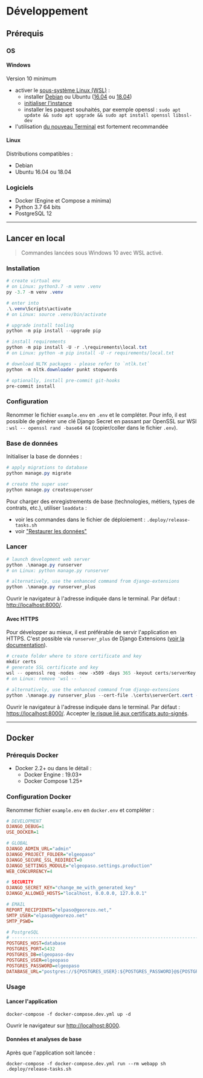 # Développement

## Prérequis

### OS

#### Windows

Version 10 minimum

* activer le [sous-système Linux (WSL)](https://docs.microsoft.com/fr-fr/windows/wsl/install-win10) :
  * installer [Debian](https://www.microsoft.com/store/apps/9MSVKQC78PK6) ou Ubuntu ([16.04](https://www.microsoft.com/store/apps/9pjn388hp8c9) ou [18.04](https://www.microsoft.com/store/apps/9N9TNGVNDL3Q))
  * [initialiser l'instance](https://docs.microsoft.com/fr-fr/windows/wsl/initialize-distro)
  * installer les paquest souhaités, par exemple openssl : `sudo apt update && sudo apt upgrade && sudo apt install openssl libssl-dev`
* l'utilisation [du nouveau Terminal](https://www.microsoft.com/fr-fr/p/windows-terminal-preview/9n0dx20hk701?activetab=pivot:overviewtab) est fortement recommandée

#### Linux

Distributions compatibles :

* Debian
* Ubuntu 16.04 ou 18.04

### Logiciels

* Docker (Engine et Compose a minima)
* Python 3.7 64 bits
* PostgreSQL 12

----

## Lancer en local

> Commandes lancées sous Windows 10 avec WSL activé.

### Installation

```powershell
# create virtual env
# on Linux: python3.7 -m venv .venv
py -3.7 -m venv .venv

# enter into
.\.venv\Scripts\activate
# on Linux: source .venv/bin/activate

# upgrade install tooling
python -m pip install --upgrade pip

# install requirements
python -m pip install -U -r .\requirements\local.txt
# on Linux: python -m pip install -U -r requirements/local.txt

# download NLTK packages - please refer to `ntlk.txt`
python -m nltk.downloader punkt stopwords

# optionally, install pre-commit git-hooks
pre-commit install
```

### Configuration

Renommer le fichier `example.env` en `.env` et le compléter. Pour info, il est possible de générer une clé Django Secret en passant par OpenSSL sur WSl : `wsl -- openssl rand -base64 64` (copier/coller dans le fichier `.env`).

### Base de données

Initialiser la base de données :

```powershell
# apply migrations to database
python manage.py migrate

# create the super user
python manage.py createsuperuser
```

Pour charger des enregistrements de base (technologies, métiers, types de contrats, etc.), utiliser `loaddata` :

* voir les commandes dans le fichier de déploiement : `.deploy/release-tasks.sh`
* voir ["Restaurer les données"](backup#restaurer-1)

### Lancer

```powershell
# launch development web server
python .\manage.py runserver
# on Linux: python manage.py runserver

# alternatively, use the enhanced command from django-extensions
python .\manage.py runserver_plus
```

Ouvrir le navigateur à l'adresse indiquée dans le terminal. Par défaut : <http://localhost:8000/>.

#### Avec HTTPS

Pour développer au mieux, il est préférable de servir l'application en HTTPS. C'est possible via `runserver_plus` de Django Extensions ([voir la documentation](https://django-extensions.readthedocs.io/en/latest/runserver_plus.html#ssl)).

```powershell
# create folder where to store certificate and key
mkdir certs
# generate SSL certificate and key
wsl -- openssl req -nodes -new -x509 -days 365 -keyout certs/serverKey.key -out certs/serverCert.cert
# on Linux: remove 'wsl -- '

# alternatively, use the enhanced command from django-extensions
python .\manage.py runserver_plus --cert-file .\certs\serverCert.cert --key-file .\certs\serverKey.key
```

Ouvrir le navigateur à l'adresse indiquée dans le terminal. Par défaut : <https://localhost:8000/>. Accepter [le risque lié aux certificats auto-signés](https://support.mozilla.org/fr/kb/comment-regler-codes-erreur-securite-sur-sites-securises?as=u&utm_source=inproduct#w_certificats-auto-signaes).

----

## Docker

### Prérequis Docker

* Docker 2.2+ ou dans le détail :
  * Docker Engine : 19.03+
  * Docker Compose 1.25+

### Configuration Docker

Renommer fichier `example.env` en `docker.env` et compléter :

```ini
# DEVELOPMENT
DJANGO_DEBUG=1
USE_DOCKER=1

# GLOBAL
DJANGO_ADMIN_URL="admin"
DJANGO_PROJECT_FOLDER="elgeopaso"
DJANGO_SECURE_SSL_REDIRECT=0
DJANGO_SETTINGS_MODULE="elgeopaso.settings.production"
WEB_CONCURRENCY=4

# SECURITY
DJANGO_SECRET_KEY="change_me_with_generated_key"
DJANGO_ALLOWED_HOSTS="localhost, 0.0.0.0, 127.0.0.1"

# EMAIL
REPORT_RECIPIENTS="elpaso@georezo.net,"
SMTP_USER="elpaso@georezo.net"
SMTP_PSWD=

# PostgreSQL
# ------------------------------------------------------------------------------
POSTGRES_HOST=database
POSTGRES_PORT=5432
POSTGRES_DB=elgeopaso-dev
POSTGRES_USER=elgeopaso
POSTGRES_PASSWORD=elgeopaso
DATABASE_URL="postgres://${POSTGRES_USER}:${POSTGRES_PASSWORD}@${POSTGRES_HOST}:${POSTGRES_PORT}/${POSTGRES_DB}"
```

### Usage

#### Lancer l'application

```shell
docker-compose -f docker-compose.dev.yml up -d
```

Ouvrir le navigateur sur <http://localhost:8000>.

#### Données et analyses de base

Après que l'application soit lancée :

```shell
docker-compose -f docker-compose.dev.yml run --rm webapp sh .deploy/release-tasks.sh
```
